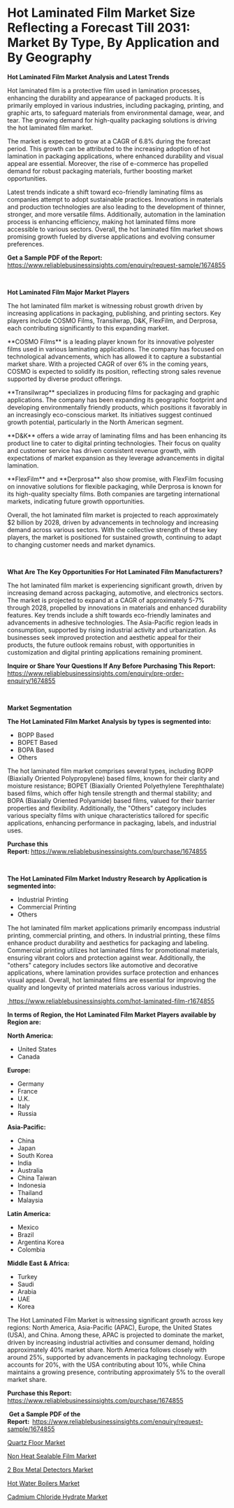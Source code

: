 <p><h1>Hot Laminated Film Market Size Reflecting a Forecast Till 2031: Market By Type, By Application and By Geography</h1></p><p><strong>Hot Laminated Film Market Analysis and Latest Trends</strong></p>
<p><p>Hot laminated film is a protective film used in lamination processes, enhancing the durability and appearance of packaged products. It is primarily employed in various industries, including packaging, printing, and graphic arts, to safeguard materials from environmental damage, wear, and tear. The growing demand for high-quality packaging solutions is driving the hot laminated film market.</p><p>The market is expected to grow at a CAGR of 6.8% during the forecast period. This growth can be attributed to the increasing adoption of hot lamination in packaging applications, where enhanced durability and visual appeal are essential. Moreover, the rise of e-commerce has propelled demand for robust packaging materials, further boosting market opportunities. </p><p>Latest trends indicate a shift toward eco-friendly laminating films as companies attempt to adopt sustainable practices. Innovations in materials and production technologies are also leading to the development of thinner, stronger, and more versatile films. Additionally, automation in the lamination process is enhancing efficiency, making hot laminated films more accessible to various sectors. Overall, the hot laminated film market shows promising growth fueled by diverse applications and evolving consumer preferences.</p></p>
<p><strong>Get a Sample PDF of the Report:&nbsp;</strong> <a href="https://www.reliablebusinessinsights.com/enquiry/request-sample/1674855?utm_campaign=96&utm_medium=2&utm_source=Github&utm_content=ia&utm_term=18112024&utm_id=hot-laminated-film">https://www.reliablebusinessinsights.com/enquiry/request-sample/1674855</a></p>
<p>&nbsp;</p>
<p><strong>Hot Laminated Film Major Market Players</strong></p>
<p><p>The hot laminated film market is witnessing robust growth driven by increasing applications in packaging, publishing, and printing sectors. Key players include COSMO Films, Transilwrap, D&K, FlexFilm, and Derprosa, each contributing significantly to this expanding market.</p><p>**COSMO Films** is a leading player known for its innovative polyester films used in various laminating applications. The company has focused on technological advancements, which has allowed it to capture a substantial market share. With a projected CAGR of over 6% in the coming years, COSMO is expected to solidify its position, reflecting strong sales revenue supported by diverse product offerings.</p><p>**Transilwrap** specializes in producing films for packaging and graphic applications. The company has been expanding its geographic footprint and developing environmentally friendly products, which positions it favorably in an increasingly eco-conscious market. Its initiatives suggest continued growth potential, particularly in the North American segment.</p><p>**D&K** offers a wide array of laminating films and has been enhancing its product line to cater to digital printing technologies. Their focus on quality and customer service has driven consistent revenue growth, with expectations of market expansion as they leverage advancements in digital lamination.</p><p>**FlexFilm** and **Derprosa** also show promise, with FlexFilm focusing on innovative solutions for flexible packaging, while Derprosa is known for its high-quality specialty films. Both companies are targeting international markets, indicating future growth opportunities.</p><p>Overall, the hot laminated film market is projected to reach approximately $2 billion by 2028, driven by advancements in technology and increasing demand across various sectors. With the collective strength of these key players, the market is positioned for sustained growth, continuing to adapt to changing customer needs and market dynamics.</p></p>
<p>&nbsp;</p>
<p><strong>What Are The Key Opportunities For Hot Laminated Film Manufacturers?</strong></p>
<p><p>The hot laminated film market is experiencing significant growth, driven by increasing demand across packaging, automotive, and electronics sectors. The market is projected to expand at a CAGR of approximately 5-7% through 2028, propelled by innovations in materials and enhanced durability features. Key trends include a shift towards eco-friendly laminates and advancements in adhesive technologies. The Asia-Pacific region leads in consumption, supported by rising industrial activity and urbanization. As businesses seek improved protection and aesthetic appeal for their products, the future outlook remains robust, with opportunities in customization and digital printing applications remaining prominent.</p></p>
<p><strong>Inquire or Share Your Questions If Any Before Purchasing This Report:</strong> <a href="https://www.reliablebusinessinsights.com/enquiry/pre-order-enquiry/1674855?utm_campaign=96&utm_medium=2&utm_source=Github&utm_content=ia&utm_term=18112024&utm_id=hot-laminated-film">https://www.reliablebusinessinsights.com/enquiry/pre-order-enquiry/1674855</a></p>
<p>&nbsp;</p>
<p><strong>Market Segmentation</strong></p>
<p><strong>The Hot Laminated Film Market Analysis by types is segmented into:</strong></p>
<p><ul><li>BOPP Based</li><li>BOPET Based</li><li>BOPA Based</li><li>Others</li></ul></p>
<p><p>The hot laminated film market comprises several types, including BOPP (Biaxially Oriented Polypropylene) based films, known for their clarity and moisture resistance; BOPET (Biaxially Oriented Polyethylene Terephthalate) based films, which offer high tensile strength and thermal stability; and BOPA (Biaxially Oriented Polyamide) based films, valued for their barrier properties and flexibility. Additionally, the "Others" category includes various specialty films with unique characteristics tailored for specific applications, enhancing performance in packaging, labels, and industrial uses.</p></p>
<p><strong>Purchase this Report:&nbsp;</strong><a href="https://www.reliablebusinessinsights.com/purchase/1674855?utm_campaign=96&utm_medium=2&utm_source=Github&utm_content=ia&utm_term=18112024&utm_id=hot-laminated-film">https://www.reliablebusinessinsights.com/purchase/1674855</a></p>
<p>&nbsp;</p>
<p><strong>The Hot Laminated Film Market Industry Research by Application is segmented into:</strong></p>
<p><ul><li>Industrial Printing</li><li>Commercial Printing</li><li>Others</li></ul></p>
<p><p>The hot laminated film market applications primarily encompass industrial printing, commercial printing, and others. In industrial printing, these films enhance product durability and aesthetics for packaging and labeling. Commercial printing utilizes hot laminated films for promotional materials, ensuring vibrant colors and protection against wear. Additionally, the "others" category includes sectors like automotive and decorative applications, where lamination provides surface protection and enhances visual appeal. Overall, hot laminated films are essential for improving the quality and longevity of printed materials across various industries.</p></p>
<p><a href="https://www.reliablebusinessinsights.com/hot-laminated-film-r1674855?utm_campaign=96&utm_medium=2&utm_source=Github&utm_content=ia&utm_term=18112024&utm_id=hot-laminated-film">&nbsp;https://www.reliablebusinessinsights.com/hot-laminated-film-r1674855</a></p>
<p><strong>In terms of Region, the Hot Laminated Film Market Players available by Region are:</strong></p>
<p>
    <p> <strong> North America: </strong>
        <ul>
            <li>United States</li>
            <li>Canada</li>
        </ul>
        </p> 
    <p> <strong> Europe: </strong>
        <ul>
            <li>Germany</li>
            <li>France</li>
            <li>U.K.</li>
            <li>Italy</li>
            <li>Russia</li>
        </ul>
        </p> 
    <p> <strong> Asia-Pacific: </strong>
        <ul>
            <li>China</li>
            <li>Japan</li>
            <li>South Korea</li>
            <li>India</li>
            <li>Australia</li>
            <li>China Taiwan</li>
            <li>Indonesia</li>
            <li>Thailand</li>
            <li>Malaysia</li>
        </ul>
        </p> 
    <p> <strong> Latin America: </strong>
        <ul>
            <li>Mexico</li>
            <li>Brazil</li>
            <li>Argentina Korea</li>
            <li>Colombia</li>
        </ul>
        </p> 
    <p> <strong> Middle East & Africa: </strong>
        <ul>
            <li>Turkey</li>
            <li>Saudi</li>
            <li>Arabia</li>
            <li>UAE</li>
            <li>Korea</li>
        </ul>
    </p>
    </p>
<p><p>The Hot Laminated Film Market is witnessing significant growth across key regions: North America, Asia-Pacific (APAC), Europe, the United States (USA), and China. Among these, APAC is projected to dominate the market, driven by increasing industrial activities and consumer demand, holding approximately 40% market share. North America follows closely with around 25%, supported by advancements in packaging technology. Europe accounts for 20%, with the USA contributing about 10%, while China maintains a growing presence, contributing approximately 5% to the overall market share.</p></p>
<p><strong>Purchase this Report: </strong><a href="https://www.reliablebusinessinsights.com/purchase/1674855?utm_campaign=96&utm_medium=2&utm_source=Github&utm_content=ia&utm_term=18112024&utm_id=hot-laminated-film">https://www.reliablebusinessinsights.com/purchase/1674855</a></p>
<p>&nbsp;<strong>Get a Sample PDF of the Report:&nbsp;&nbsp;</strong><a href="https://www.reliablebusinessinsights.com/enquiry/request-sample/1674855?utm_campaign=96&utm_medium=2&utm_source=Github&utm_content=ia&utm_term=18112024&utm_id=hot-laminated-film">https://www.reliablebusinessinsights.com/enquiry/request-sample/1674855</a></p>
<p><strong></strong></p>
<p><p><a href="https://github.com/SamiaHussain82/Market-Research-Report-List-1/blob/main/quartz-floor-market.md?utm_campaign=96&utm_medium=2&utm_source=Github&utm_content=ia&utm_term=18112024&utm_id=hot-laminated-film">Quartz Floor Market</a></p><p><a href="https://github.com/DianaWilson796/Market-Research-Report-List-1/blob/main/non-heat-sealable-film-market.md?utm_campaign=96&utm_medium=2&utm_source=Github&utm_content=ia&utm_term=18112024&utm_id=hot-laminated-film">Non Heat Sealable Film Market</a></p><p><a href="https://www.linkedin.com/pulse/2-box-metal-detectors-market-growth-outlook-from-2024-8eote?utm_campaign=96&utm_medium=2&utm_source=Github&utm_content=ia&utm_term=18112024&utm_id=hot-laminated-film">2 Box Metal Detectors Market</a></p><p><a href="https://www.linkedin.com/pulse/hot-water-boilers-market-research-report-exploring-size-kgxse?utm_campaign=96&utm_medium=2&utm_source=Github&utm_content=ia&utm_term=18112024&utm_id=hot-laminated-film">Hot Water Boilers Market</a></p><p><a href="https://issuu.com/reportprime-2/docs/cadmium-chloride-hydrate-market-siz_4741f752d6e398?utm_campaign=96&utm_medium=2&utm_source=Github&utm_content=ia&utm_term=18112024&utm_id=hot-laminated-film">Cadmium Chloride Hydrate Market</a></p></p>